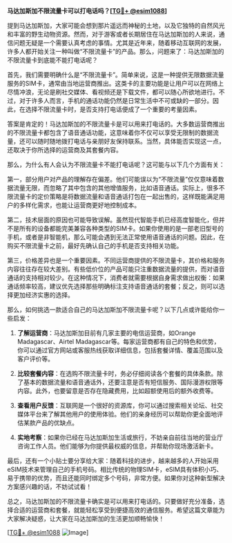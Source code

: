 **马达加斯加不限流量卡可以打电话吗？[[TG💪+ @esim1088](https://t.me/s/esim1088)]**

提到马达加斯加，大家可能会想到那片遥远而神秘的土地，以及它独特的自然风光和丰富的野生动物资源。然而，对于游客或者长期居住在马达加斯加的人来说，通信问题无疑是一个需要认真考虑的事情。尤其是近年来，随着移动互联网的发展，许多人都开始关注一种叫做“不限流量卡”的产品。那么，问题来了：马达加斯加的不限流量卡到底能不能打电话呢？

首先，我们需要明确什么是“不限流量卡”。简单来说，这是一种提供无限数据流量服务的SIM卡，通常由当地运营商推出。这类卡的主要功能是让用户可以在网络上尽情冲浪，无论是刷社交媒体、看视频还是下载文件，都可以随心所欲地进行。不过，对于许多人而言，手机的通话功能仍然是日常生活中不可或缺的一部分。因此，在选择不限流量卡时，是否支持打电话便成了一个重要的考量因素。

答案是肯定的！马达加斯加的不限流量卡是可以用来打电话的。大多数运营商推出的不限流量卡都包含了语音通话功能，这意味着你不仅可以享受无限制的数据流量，还可以随时随地拨打电话与亲朋好友保持联系。当然，具体能否实现这一点，还取决于你所选择的运营商及其套餐内容。

那么，为什么有人会认为不限流量卡不能打电话呢？这可能与以下几个方面有关：

第一，部分用户对产品的理解存在偏差。他们可能误以为“不限流量”仅仅意味着数据流量无限，而忽略了其中包含的其他增值服务，比如语音通话。实际上，很多不限流量卡的定价策略是将数据流量和语音通话打包在一起出售的，这样既能满足用户的多样化需求，也能让运营商更好地控制成本。

第二，技术层面的原因也可能导致误解。虽然现代智能手机已经高度智能化，但并不是所有的设备都能完美兼容各种类型的SIM卡。如果你使用的是一部老旧型号的手机，或者是非智能机，那么可能会遇到无法正常使用语音通话的问题。因此，在购买不限流量卡之前，最好先确认自己的手机是否支持相关功能。

第三，价格差异也是一个重要因素。不同运营商提供的不限流量卡，其价格和服务内容往往存在较大差别。有些低价位的产品可能只注重数据流量的提供，而对语音通话的支持相对较少。在这种情况下，消费者就需要根据自身需求做出权衡：如果通话频率较高，建议优先选择那些明确标注支持语音通话的套餐；反之，则可以选择更加经济实惠的选择。

那么，如何挑选一款适合自己的马达加斯加不限流量卡呢？以下几点或许能给你一些启发：

1. **了解运营商**：马达加斯加目前有几家主要的电信运营商，如Orange Madagascar、Airtel Madagascar等。每家运营商都有自己的特色和优势，你可以通过官方网站或客服热线获取详细信息，包括套餐详情、覆盖范围以及客户评价等。

2. **比较套餐内容**：在选购不限流量卡时，务必仔细阅读各个套餐的具体条款。除了基本的数据流量和语音通话外，还要注意是否有短信服务、国际漫游权限等内容。此外，也要留意是否存在隐藏费用，比如超额使用后的额外收费等。

3. **查看用户反馈**：互联网是一个很好的资源库，你可以通过搜索相关论坛、社交媒体平台来了解其他用户的使用体验。他们的亲身经历可以帮助你更全面地评估某款产品的优缺点。

4. **实地考察**：如果你已经在马达加斯加生活或旅行，不妨亲自前往当地的营业厅咨询工作人员。他们能够为你提供最权威的信息，并帮助你现场激活新卡。

最后，还有一个小贴士要分享给大家：随着科技的进步，越来越多的人开始采用eSIM技术来管理自己的手机号码。相比传统的物理SIM卡，eSIM具有体积小巧、易于携带的优势，而且还能同时绑定多个号码，非常方便。如果你对这种新型解决方案感兴趣的话，不妨试试看！

总之，马达加斯加的不限流量卡确实是可以用来打电话的。只要做好充分准备，选择合适的运营商和套餐，就能轻松享受到便捷高效的通信服务。希望这篇文章能为大家解决疑惑，让大家在马达加斯加的生活更加顺畅愉快！

[[TG💪+ @esim1088](https://t.me/s/esim1088) ![Image](https://i.postimg.cc/4NQfJmqS/Snipaste-2025-05-13-00-14-12.png)]